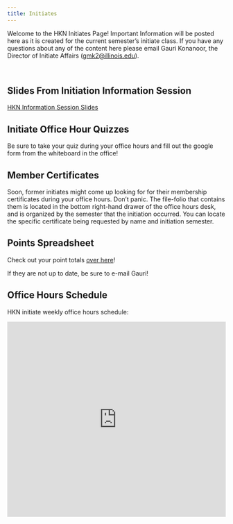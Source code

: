 ```yaml
---
title: Initiates  
---
```


Welcome to the HKN Initiates Page! Important Information will be posted here as it is created for the current semester’s initiate class. If you have any questions about any of the content here please email Gauri Konanoor, the Director of Initiate Affairs (gmk2@illinois.edu).

<br />

Slides From Initiation Information Session
---
[HKN Information Session Slides](https://docs.google.com/presentation/d/1Mqgfye1jbE2LOK9fpRT25_FM8fl3UGgo71JTYh6Ckyk/edit?usp=sharing)

Initiate Office Hour Quizzes
---------------------------
Be sure to take your quiz during your office hours and fill out the google form from the whiteboard in the office!

Member Certificates
---
Soon, former initiates might come up looking for for their membership certificates during your office hours. Don’t panic. The file-folio that contains them is located in the bottom right-hand drawer of the office hours desk, and is organized by the semester that the initiation occurred. You can locate the specific certificate being requested by name and initiation semester.

Points Spreadsheet
---
Check out your point totals [over here](https://docs.google.com/spreadsheets/d/1Od3tQ1VqK17Vib8clJ-gxdm3udttFYJNsYXiYsyL78c/edit?usp=sharing)!

If they are not up to date, be sure to e-mail Gauri!


Office Hours Schedule
---------------------
HKN initiate weekly office hours schedule:

<iframe src="https://docs.google.com/spreadsheets/d/e/2PACX-1vRn2EnVkzGfVf4dVpYtg1OstdSCTCUzwtL8lgqhpyPYWE2NGcQn1EoL_axbZCRSxw574vGyBP8CMqj6/pubhtml?gid=0&amp;single=true&amp;widget=true&amp;headers=false" width="100%" height="450vh" frameborder="0"></iframe>
